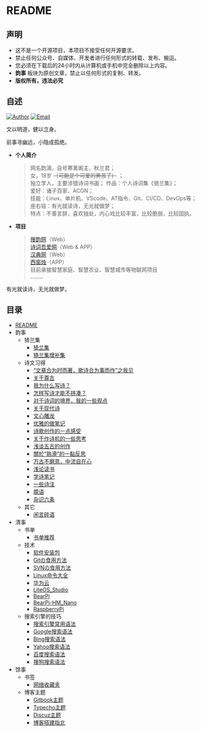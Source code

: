 # README

## 声明

- 这不是一个开源项目，本项目不接受任何开源要求。
- 禁止任何公众号、自媒体、开发者进行任何形式的转载、发布、搬运。
- 您必须在下载后的24小时内从计算机或手机中完全删除以上内容。
- **韵事** 板块为原创文章，禁止以任何形式的复制、转发。
- **版权所有，违法必究**

## 自述

[![Author](https://img.shields.io/badge/author-Yunli-blue.svg?style=flat-square)](https://www.yunlihub.com) [![Email](https://img.shields.io/badge/Email%20me-yunlihub@gmail.com-green.svg?style=flat-square)](mailto:yunlihub@gmail.com)

文以明道，健以立身。

前事寻幽远，小隐成孤绝。

- **个人简介**
  > 网名韵漓，自号寒蓠阁主、秋兰君；  
  > 女，18岁 ~~（可能是个可爱的男孩子）~~ ；  
  > 独立学人，主要涉猎诗词书画；
  > 作品：个人诗词集《猗兰集》；  
  > 爱好：诸子百家、ACGN；  
  > 技能：Linux、单片机、VScode、AT指令、Git、CI/CD、DevOps等；  
  > 座右铭：有光就读诗，无光就做梦；  
  > 特点：不善言辞，喜欢独处，内心戏比较丰富，比较脆弱，比较固执。

- **项目**
  > [搜韵网](https://sou-yun.cn/)（Web）  
  > [诗词吾爱网](http://52shici.com/)（Web & APP）  
  > [汉典网](https://www.zdic.net/)（Web）  
  > [西窗烛](http://www.xczim.com/)（APP）  
  > 目前承接智慧家庭、智慧农业、智慧城市等物联网项目  
  > **…….**

有光就读诗，无光就做梦。

## 目录

- [README](README.md)
- 韵事
  - 猗兰集
    - [猗兰集](韵事/猗兰集/猗兰集.md)
    - [猗兰集增补集](韵事/猗兰集/猗兰集增补集.md)
  - 诗文习得
    - [“文章合为时而著，歌诗合为事而作”之我见](韵事/诗文习得/01“文章合为时而著，歌诗合为事而作”之我见.md)
    - [关于尊古](韵事/诗文习得/02尊古.md)
    - [我为什么写诗？](韵事/诗文习得/03我为什么写诗？.md)
    - [怎样写诗才能不拼凑？](韵事/诗文习得/04怎样写诗才能不拼凑？.md)
    - [对于诗词的境界，我的一些观点](韵事/诗文习得/05对于诗词的境界，我的一些观点.md)
    - [关于现代诗](韵事/诗文习得/06关于现代诗.md)
    - [文心雕龙](韵事/诗文习得/07文心雕龙.md)
    - [优雅的做笔记](韵事/诗文习得/08一种优雅の笔记方式.md)
    - [诗歌创作的一点感受](韵事/诗文习得/09诗歌创作的一点感受.md)
    - [关于作诗机的一些思考](韵事/诗文习得/10关于作诗机的一些思考.md)
    - [浅谈五古的创作](韵事/诗文习得/11浅谈五古的创作.md)
    - [關於“熟滑”的一點反思](韵事/诗文习得/12關於“熟滑”的一點反思.md)
    - [万古不磨意，中流自在心](韵事/诗文习得/13万古不磨意，中流自在心.md)
    - [浅论读书](韵事/诗文习得/14浅论读书.md)
    - [学诗笔记](韵事/诗文习得/15学诗笔记.md)
    - [一些诗注](韵事/诗文习得/16一些诗注.md)
    - [臆语](韵事/诗文习得/17臆语.md)
    - [杂识六条](韵事/诗文习得/18杂识六条.md)
  - 其它
    - [闲言碎语](韵事/其它/闲言碎语.md)
- 清事
  - 书单
    - [书单推荐](清事/书单/书单.md)
  - 技术
    - [软件安装包](清事/技术/software-download.md)
    - [Gitの食用方法](清事/技术/Gitの食用方法.md)
    - [SVNの食用方法](清事/技术/SVNの食用方法.md)
    - [Linux命令大全](https://www.linuxcool.com/)
    - [华为云](https://www.huaweicloud.com/)
    - [LiteOS_Studio](https://liteos.gitee.io/liteos_studio/)
    - [BearPi](https://gitee.com/bearpi/)
    - [BearPi-HM_Nano](https://gitee.com/bearpi/bearpi-hm_nano)
    - [RaspberryPi](https://www.raspberrypi.org/)
  - 搜索引擎的技巧
    - [搜索引擎常用语法](清事/搜索引擎的技巧/常用语法.md)
    - [Google搜索语法](清事/搜索引擎的技巧/Google搜索语法.md)
    - [Bing搜索语法](清事/搜索引擎的技巧/Bing搜索语法.md)
    - [Yahoo搜索语法](清事/搜索引擎的技巧/Yahoo搜索语法.md)
    - [百度搜索语法](清事/搜索引擎的技巧/百度搜索语法.md)
    - [搜狗搜索语法](清事/搜索引擎的技巧/搜狗搜索语法.md)
- 馀事
  - 书签
    - [网络收藏夹](馀事/书签/网络收藏夹.md)
  - 博客主题
    - [Gitbook主题](馀事/theme/Gitbook_theme.md)
    - [Typecho主题](馀事/theme/Handsome_theme.md)
    - [Discuz主题](馀事/theme/Discuz_theme.md)
    - [博客搭建指北](馀事/theme/build.md)
